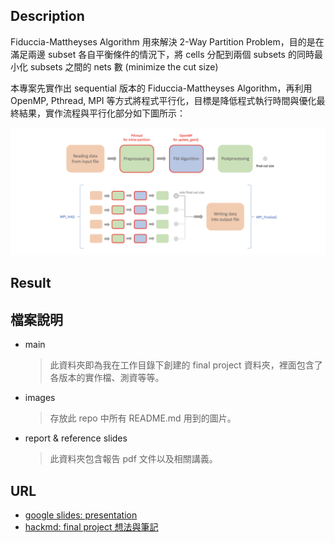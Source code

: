 ## Description
Fiduccia-Mattheyses Algorithm 用來解決 2-Way Partition Problem，目的是在滿足兩邊 subset 各自平衡條件的情況下，將 cells 分配到兩個 subsets 的同時最小化 subsets 之間的 nets 數 (minimize the cut size)

本專案先實作出 sequential 版本的 Fiduccia-Mattheyses Algorithm，再利用 OpenMP, Pthread, MPI 等方式將程式平行化，目標是降低程式執行時間與優化最終結果，實作流程與平行化部分如下圖所示：

![des](/final%20project/images/des.png)
## Result
## 檔案說明
- main
    > 此資料夾即為我在工作目錄下創建的 final project 資料夾，裡面包含了各版本的實作檔、測資等等。
- images
    > 存放此 repo 中所有 README.md 用到的圖片。
- report & reference slides
    > 此資料夾包含報告 pdf 文件以及相關講義。
## URL
- [google slides: presentation](https://docs.google.com/presentation/d/149GhUorqxLvylHjvkFctsATc2HO3H4iDoY7Bdx6wEic/edit?usp=sharing)
- [hackmd: final project 想法與筆記](https://hackmd.io/@u_46AznXS7-aLzZ7_uD4WQ/SJZjPjwF6)